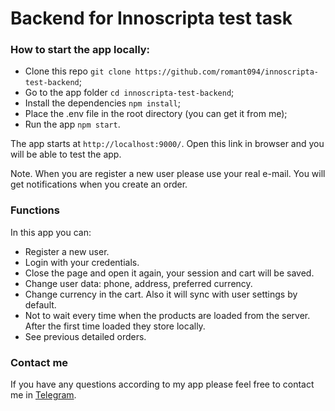 # Backend for Innoscripta test task
### How to start the app locally:
* Clone this repo `git clone https://github.com/romant094/innoscripta-test-backend`;
* Go to the app folder `cd innoscripta-test-backend`;
* Install the dependencies `npm install`;
* Place the .env file in the root directory (you can get it from me);
* Run the app `npm start`.

The app starts at `http://localhost:9000/`. Open this link in browser and you will be able to test the app.

Note. When you are register a new user please use your real e-mail. You will get notifications when you create an order.

### Functions
In this app you can:
* Register a new user.
* Login with your credentials.
* Close the page and open it again, your session and cart will be saved.
* Change user data: phone, address, preferred currency.
* Change currency in the cart. Also it will sync with user settings by default.
* Not to wait every time when the products are loaded from the server. After the first time loaded they store locally.
* See previous detailed orders.

### Contact me
If you have any questions according to my app please feel free to contact me in [Telegram](https://t.me/romant094).
